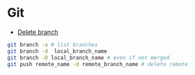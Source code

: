 # Git

* [Delete branch]
```sh
git branch -a # list branches
git branch -d  local_branch_name
git branch -D local_branch_name # even if not merged
git push remote_name -d remote_branch_name # delete remote
```

[Delete branch]: https://www.freecodecamp.org/news/git-delete-branch-how-to-remove-a-local-or-remote-branch/
